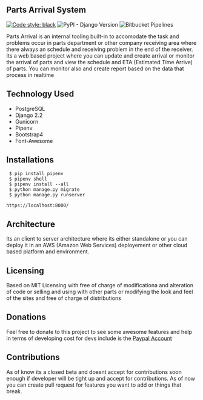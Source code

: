 ## Parts Arrival System

[![Code style: black](https://img.shields.io/badge/code%20style-black-000000.svg)](https://github.com/psf/black) 
![PyPI - Django Version](https://img.shields.io/pypi/djversions/djangorestframework) ![Bitbucket Pipelines](https://img.shields.io/bitbucket/pipelines/enadheljhum/parts-arrival/master)

Parts Arrival is an internal tooling built-in to accomodate the task and problems occur in parts department or other company receiving area where there always an schedule and receiving problem in the end of the receiver. Its a web based project where you can update and create arrival or monitor the arrival of parts and view the schedule and ETA (Estimated Time Arrive) of parts.
You can monitor also and create report based on the data that process in realtime


## **Technology Used**
 - PostgreSQL
 - Django 2.2
 - Gunicorn
 - Pipenv
 - Bootstrap4
 - Font-Awesome

## **Installations**
```
 $ pip install pipenv
 $ pipenv shell
 $ pipenv install --all
 $ python manage.py migrate
 $ python manage.py runserver
```

```https://localhost:8000/```
## **Architecture**
Its an client to server architecture where its either standalone or you can deploy it in an AWS (Amazon Web Services) deployement or other cloud based platform and environment.

## **Licensing**
 Based on MIT Licensing with free of charge of modificationa and alteration of code or selling and using with other parts or modifying the look and feel of the sites and free of charge of distributions

## **Donations**
Feel free to donate to this project to see some awesome features and help in terms of developing cost for devs include is the [Paypal Account](heljhumenad@gmail.com)

## **Contributions**
As of know its a closed beta and doesnt accept for contributions soon enough if developer will be tight up and accept for contributions. As of now you can create pull request for features you want to add or things that break.
